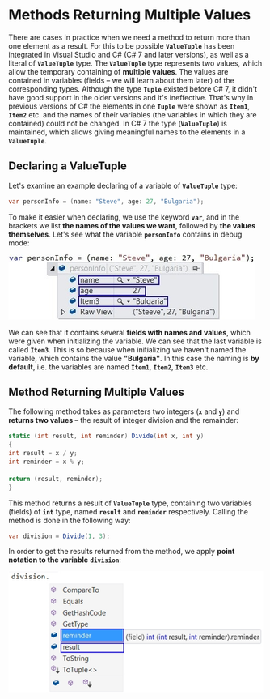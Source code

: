 # Methods Returning Multiple Values

There are cases in practice when we need a method to return more than one element as a result. For this to be possible **`ValueTuple`** has been integrated in Visual Studio and C# (C# 7 and later versions), as well as a literal of **`ValueTuple`** type. The **`ValueTuple`** type represents two values, which allow the temporary containing of **multiple values**. The values are contained in variables (fields – we will learn about them later) of the corresponding types. Although the type **`Tuple`** existed before C# 7, it didn't have good support in the older versions and it's ineffective. That's why in previous versions of C# the elements in one **`Tuple`** were shown as **`Item1`**, **`Item2`** etc. and the names of their variables (the variables in which they are contained) could not be changed. In C# 7 the type (**`ValueTuple`**) is maintained, which allows giving meaningful names to the elements in a **`ValueTuple`**.

## Declaring a ValueTuple

Let's examine an example declaring of a variable of **`ValueTuple`** type:

```csharp
var personInfo = (name: "Steve", age: 27, "Bulgaria");
```

To make it easier when declaring, we use the keyword **`var`**, and in the brackets we list **the names of the values we want**, followed by **the values themselves**. Let's see what the variable **`personInfo`** contains in debug mode:

![](/assets/chapter-10-images/15.Tuples-01.jpg)

We can see that it contains several **fields with names and values**, which were given when initializing the variable. We can see that the last variable is called **`Item3`**. This is so because when initializing we haven't named the variable, which contains the value **"Bulgaria"**. In this case the naming is **by default**, i.e. the variables are named **`Item1`**, **`Item2`**, **`Item3`** etc.

## Method Returning Multiple Values

The following method takes as parameters two integers (**`x`** and **`y`**) and **returns two values** – the result of integer division and the remainder:

```csharp
static (int result, int reminder) Divide(int x, int y)
{
int result = x / y;
int reminder = x % y;

return (result, reminder);
}
```

This method returns a result of **`ValueTuple`** type, containing two variables (fields) of **`int`** type, named **`result`** and **`reminder`** respectively. Calling the method is done in the following way:

```csharp
var division = Divide(1, 3);
```

In order to get the results returned from the method, we apply **point notation to the variable** **`division`**:

![](/assets/chapter-10-images/15.Tuples-02.jpg)
